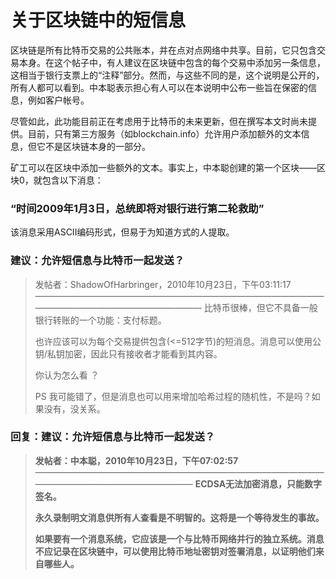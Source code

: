 # 关于区块链中的短信息

区块链是所有比特币交易的公共账本，并在点对点网络中共享。目前，它只包含交易本身。在这个帖子中，有人建议在区块链中包含的每个交易中添加另一条信息，这相当于银行支票上的“注释”部分。然而，与这些不同的是，这个说明是公开的，所有人都可以看到。中本聪表示担心有人可以在本说明中公布一些旨在保密的信息，例如客户帐号。

尽管如此，此功能目前正在考虑用于比特币的未来更新，但在撰写本文时尚未提供。目前，只有第三方服务（如blockchain.info）允许用户添加额外的文本信息，但它不是区块链本身的一部分。

矿工可以在区块中添加一些额外的文本。事实上，中本聪创建的第一个区块——区块0，就包含以下消息：

### “时间2009年1月3日，总统即将对银行进行第二轮救助”

该消息采用ASCII编码形式，但易于为知道方式的人提取。

### 建议：允许短信息与比特币一起发送？

> 发帖者：ShadowOfHarbringer，2010年10月23日，下午03:11:17
> ————————————————————————————————————————————————————
> 比特币很棒，但它不具备一般银行转账的一个功能：支付标题。
>
> 也许应该可以为每个交易提供包含(<=512字节)的短消息。消息可以使用公钥/私钥加密，因此只有接收者才能看到其内容。
>
> 你认为怎么看 ？
>
> PS
> 我可能错了，但是消息也可以用来增加哈希过程的随机性，不是吗？如果没有，没关系。


### 回复：建议：允许短信息与比特币一起发送？

> **发帖者：中本聪，2010年10月23日，下午07:02:57**
> ———————————————————————————————————————————————————
> **ECDSA无法加密消息，只能数字签名。**
>
> **永久录制明文消息供所有人查看是不明智的。这将是一个等待发生的事故。**
>
> **如果要有一个消息系统，它应该是一个与比特币网络并行的独立系统。消息不应记录在区块链中，可以使用比特币地址密钥对签署消息，以证明他们来自哪些人。**

